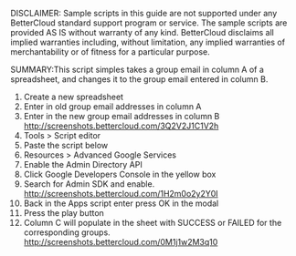 DISCLAIMER: Sample scripts in this guide are not supported under any BetterCloud standard support program or service. The sample scripts are provided AS IS without warranty of any kind. BetterCloud disclaims all implied warranties including, without limitation, any implied warranties of merchantability or of fitness for a particular purpose.

SUMMARY:This script simples takes a group email in column A of a spreadsheet, and changes it to the group email entered in column B. 

1) Create a new spreadsheet
2) Enter in old group email addresses in column A 
3) Enter in the new group email addresses in column B http://screenshots.bettercloud.com/3Q2V2J1C1V2h
4) Tools > Script editor
5) Paste the script below
6) Resources > Advanced Google Services
7) Enable the Admin Directory API
8) Click Google Developers Console in the yellow box 
9) Search for Admin SDK and enable. http://screenshots.bettercloud.com/1H2m0o2y2Y0I
10) Back in the Apps script enter press OK in the modal
11) Press the play button
12) Column C will populate in the sheet with SUCCESS or FAILED for the corresponding groups. http://screenshots.bettercloud.com/0M1j1w2M3q10
